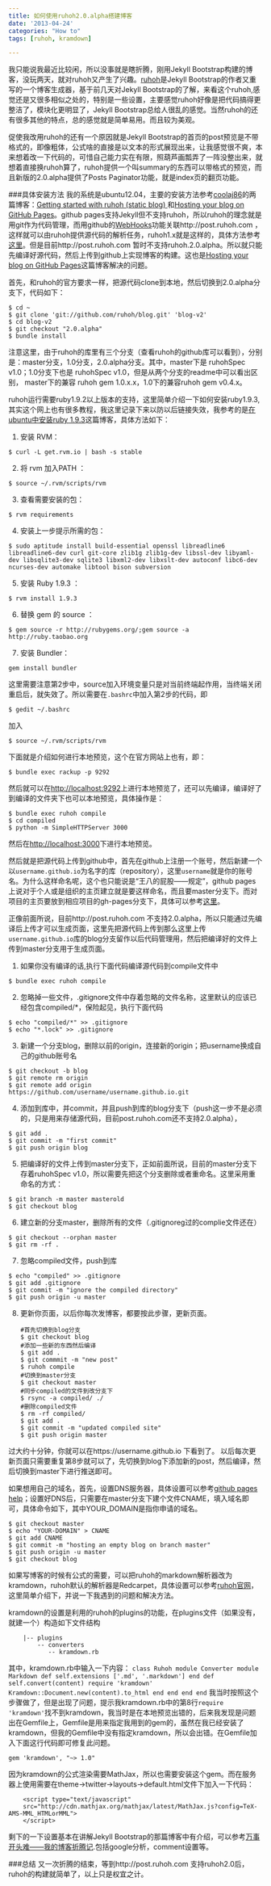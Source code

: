 ```yaml
---
title: 如何使用ruhoh2.0.alpha搭建博客
date: '2013-04-24'
categories: "How to"
tags: [ruhoh, kramdown]

---
```


我只能说我最近比较闲，所以没事就是瞎折腾，刚用Jekyll Bootstrap构建的博客，没玩两天，就对ruhoh又产生了兴趣。[ruhoh](http://ruhoh.com/)是Jekyll Bootstrap的作者又重写的一个博客生成器，基于前几天对Jekyll Bootstrap的了解，来看这个ruhoh,感觉还是又很多相似之处的，特别是一些设置，主要感觉ruhoh好像是把代码搞得更整洁了，模块化更明显了，Jekyll Bootstrap总给人很乱的感觉。当然ruhoh的还有很多其他的特点，总的感觉就是简单易用。而且较为美观。

促使我改用ruhoh的还有一个原因就是Jekyll Bootstrap的首页的post预览是不带格式的，即像粗体，公式啥的直接是以文本的形式展现出来，让我感觉很不爽，本来想着改一下代码的，可惜自己能力实在有限，照葫芦画瓢弄了一阵没整出来，就想着直接换ruhoh算了，ruhoh提供一个叫summary的东西可以带格式的预览，而且新版的2.0.alpha提供了Posts Paginator功能，就是index页的翻页功能。

<!--more-->

###具体安装方法
我的系统是ubuntu12.04，主要的安装方法参考[coolaj86](http://blog.coolaj86.com/)的两篇博客：[Getting started with ruhoh (static blog) ](http://blog.coolaj86.com/articles/hosting-your-blog-on-ruhoh-com.html)和[Hosting your blog on GitHub Pages](http://blog.coolaj86.com/articles/hosting-your-blog-on-github-pages.html)。github pages支持Jekyll但不支持ruhoh，所以ruhoh的理念就是用git作为代码管理，而用github的[WebHooks](https://help.github.com/articles/post-receive-hooks)功能关联http://post.ruhoh.com ，这样就可以由ruhoh提供源代码的解析任务，ruhoh1.x就是这样的，具体方法参考[这里](http://ruhoh.com/docs/1/publish/)。但是目前http://post.ruhoh.com 暂时不支持ruhoh.2.0.alpha。所以就只能先编译好源代码，然后上传到github上实现博客的构建。这也是[Hosting your blog on GitHub Pages](http://blog.coolaj86.com/articles/hosting-your-blog-on-github-pages.html)这篇博客解决的问题。

首先，和ruhoh的官方要求一样，把源代码clone到本地，然后切换到2.0.alpha分支下，代码如下：
```
$ cd ~
$ git clone 'git://github.com/ruhoh/blog.git' 'blog-v2'
$ cd blog-v2
$ git checkout "2.0.alpha"
$ bundle install
```
注意这里，由于ruhoh的库里有三个分支（查看ruhoh的github库可以看到），分别是：master分支，1.0分支，2.0.alpha分支。其中，master下是 ruhohSpec v1.0；1.0分支下也是 ruhohSpec v1.0，但是从两个分支的readme中可以看出区别， master下的兼容 ruhoh gem 1.0.x.x，1.0下的兼容ruhoh gem v0.4.x。

ruhoh运行需要ruby1.9.2以上版本的支持，这里简单介绍一下如何安装ruby1.9.3,其实这个网上也有很多教程，我这里记录下来以防以后链接失效，我参考的是[在ubuntu中安装ruby 1.9.3](http://blog.sina.com.cn/s/blog_565e192a01013xjp.html)这篇博客，具体方法如下：

1. 安装 RVM：
```
$ curl -L get.rvm.io | bash -s stable
```
2. 将 rvm 加入PATH ：
```
$ source ~/.rvm/scripts/rvm
```
3. 查看需要安装的包：
```
$ rvm requirements
```
4. 安装上一步提示所需的包： 
```
$ sudo aptitude install build-essential openssl libreadline6 libreadline6-dev curl git-core zlib1g zlib1g-dev libssl-dev libyaml-dev libsqlite3-dev sqlite3 libxml2-dev libxslt-dev autoconf libc6-dev ncurses-dev automake libtool bison subversion
```
5. 安装 Ruby 1.9.3 ：
```
$ rvm install 1.9.3
```
6. 替换 gem 的 source ：
```
$ gem source -r http://rubygems.org/;gem source -a http://ruby.taobao.org
```
7. 安装 Bundler：
```
gem install bundler
```

这里需要注意第2步中，source加入环境变量只是对当前终端起作用，当终端关闭重启后，就失效了。所以需要在`.bashrc`中加入第2步的代码，即
```
$ gedit ~/.bashrc
```

加入
```
$ source ~/.rvm/scripts/rvm
```


下面就是介绍如何进行本地预览，这个在官方网站上也有，即：
```
$ bundle exec rackup -p 9292
```

然后就可以在<http://localhost:9292>上进行本地预览了，还可以先编译，编译好了到编译的文件夹下也可以本地预览，具体操作是：
```
$ bundle exec ruhoh compile
$ cd compiled
$ python -m SimpleHTTPServer 3000
```
 
然后在<http://localhost:3000>下进行本地预览。

然后就是把源代码上传到github中，首先在github上注册一个账号，然后新建一个以`username.github.io`为名字的库（repository），这里`username`就是你的账号名。为什么这样命名呢，这个也只能说是“王八的屁股——规定”，github pages上说对于个人或是组织的主页建立就是要这样命名，而且要master分支下。而对项目的主页要放到相应项目的gh-pages分支下，具体可以参考[这里](https://help.github.com/articles/user-organization-and-project-pages)。

正像前面所说，目前http://post.ruhoh.com 不支持2.0.alpha，所以只能通过先编译后上传才可以生成页面，这里先把源代码上传到那么这里上传`username.github.io`库的blog分支留作以后代码管理用，然后把编译好的文件上传到master分支用于生成页面。

1. 如果你没有编译的话,执行下面代码编译源代码到compile文件中
```
$ bundle exec ruhoh compile 
```

2. 忽略掉一些文件，.gitignore文件中存着忽略的文件名称，这里默认的应该已经包含compiled/*，保险起见，执行下面代码
```
$ echo "compiled/*" >> .gitignore
$ echo "*.lock" >> .gitignore
```

3. 新建一个分支blog，删除以前的origin，连接新的origin；把username换成自己的github账号名
```
$ git checkout -b blog
$ git remote rm origin
$ git remote add origin https://github.com/username/username.github.io.git
```
        
4. 添加到库中，并commit，并且push到库的blog分支下（push这一步不是必须的，只是用来存储源代码，目前post.ruhoh.com还不支持2.0.alpha），
```
$ git add .
$ git commit -m "first commit"
$ git push origin blog
```

5. 把编译好的文件上传到master分支下，正如前面所说，目前的master分支下存着ruhohSpec v1.0，所以需要先把这个分支删除或者重命名。这里采用重命名的方式：
```
$ git branch -m master masterold
$ git checkout blog
```
6. 建立新的分支master，删除所有的文件（.gitignoreg过的complie文件还在）
```
$ git checkout --orphan master
$ git rm -rf .
```
7. 忽略compiled文件，push到库
```
$ echo "compiled" >> .gitignore
$ git add .gitignore
$ git commit -m "ignore the compiled directory"
$ git push origin -u master
```
8. 更新你页面，以后你每次发博客，都要按此步骤，更新页面。
	```
	#首先切换到blog分支
	$ git checkout blog
	#添加一些新的东西然后编译
	$ git add .
	$ git commmit -m "new post"
	$ ruhoh compile
	#切换到master分支
	$ git checkout master
	#同步compiled的文件到改分支下
	$ rsync -a compiled/ ./
	#删除compiled文件
	$ rm -rf compiled/
	$ git add .
	$ git commit -m "updated compiled site"
	$ git push origin master
	```

过大约十分钟，你就可以在https://username.github.io 下看到了。
以后每次更新页面只需要重复第8步就可以了，先切换到blog下添加新的post，然后编译，然后切换到master下进行推送即可。

如果想用自己的域名，首先，设置DNS服务器，具体设置可以参考[github pages help](https://help.github.com/articles/setting-up-a-custom-domain-with-pages)；设置好DNS后，只需要在master分支下建个文件CNAME，填入域名即可，具体命令如下，其中YOUR_DOMAIN是指你申请的域名。
```
$ git checkout master
$ echo "YOUR-DOMAIN" > CNAME
$ git add CNAME
$ git commit -m "hosting an empty blog on branch master"
$ git push origin -u master
$ git checkout blog
```
如果写博客的时候有公式的需要，可以把ruhoh的markdown解析器改为kramdown，ruhoh默认的解析器是Redcarpet，具体设置可以参考[ruhoh官网](http://ruhoh.com/docs/2/plugins/#toc_7)，这里简单介绍下，并说一下我遇到的问题和解决方法。

kramdown的设置是利用的ruhoh的plugins的功能，在plugins文件（如果没有，就建一个）构造如下文件结构
```
	|-- plugins
	    -- converters
	       -- kramdown.rb
```
其中，kramdown.rb中输入一下内容：
    ```
	class Ruhoh
	    module Converter
		module Markdown
		   def self.extensions
			['.md', '.markdown']
		   end
		   def self.convert(content)
			require 'kramdown'
			Kramdown::Document.new(content).to_html
		   end
		end
	    end
	end
    ```
我当时按照这个步骤做了，但是出现了问题，提示我kramdown.rb中的第8行`require 'kramdown'`找不到kramdown，我当时是在本地预览出错的，后来我发现是问题出在Gemfile上，Gemfile是用来指定我用到的gem的，虽然在我已经安装了kramdown，但我的Gemfile中没有指定kramdown，所以会出错。在Gemfile加入下面这行代码即可修复此问题。
```
gem 'kramdown', "~> 1.0"
```
因为kramdown的公式渲染需要MathJax，所以也需要安装这个gem。而在服务器上使用需要在theme->twitter->layouts->default.html文件下加入一下代码：
```
	<script type="text/javascript"
	src="http://cdn.mathjax.org/mathjax/latest/MathJax.js?config=TeX-AMS-MML_HTMLorMML">
	</script>
```
剩下的一下设置基本在讲解Jekyll Bootstrap的那篇博客中有介绍，可以参考[万事开头难——我的博客折腾记](http://blog.skyoung.org/how-to/%E4%B8%87%E4%BA%8B%E5%BC%80%E5%A4%B4%E9%9A%BE-%E6%88%91%E7%9A%84%E5%8D%9A%E5%AE%A2%E6%8A%98%E8%85%BE%E8%AE%B0/).包括google分析，comment设置等。

###总结
又一次折腾的结束，等到http://post.ruhoh.com 支持ruhoh2.0后，ruhoh的构建就简单了，以上只是权宜之计。
